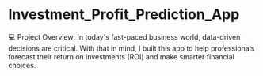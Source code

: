 # Investment_Profit_Prediction_App

💻 Project Overview: In today's fast-paced business world, data-driven decisions are critical. With that in mind, I built this app to help professionals forecast their return on investments (ROI) and make smarter financial choices.
